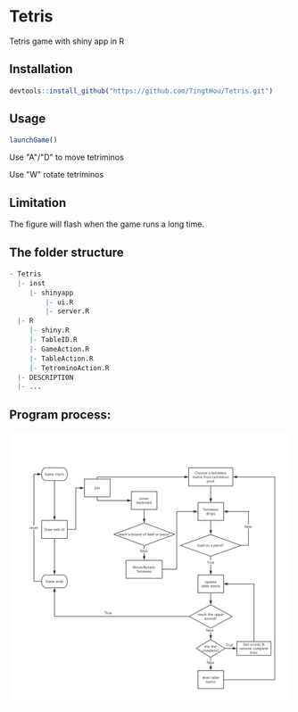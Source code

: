 # Tetris
Tetris game with shiny app in R

## Installation
```r
devtools::install_github("https://github.com/TingtHou/Tetris.git")
```
## Usage
```r
launchGame()
```
Use "A"/"D" to move tetriminos

Use "W" rotate tetriminos

## Limitation
The figure will flash when the game runs a long time.

## The folder structure
```r
- Tetris 
  |- inst 
     |- shinyapp 
         |- ui.R
         |- server.R
  |- R
     |- shiny.R
     |- TableID.R
     |- GameAction.R 
     |- TableAction.R 
     |- TetrominoAction.R 
  |- DESCRIPTION 
  |- ... 
```
## Program process:
![Image description](Tetris.png)
